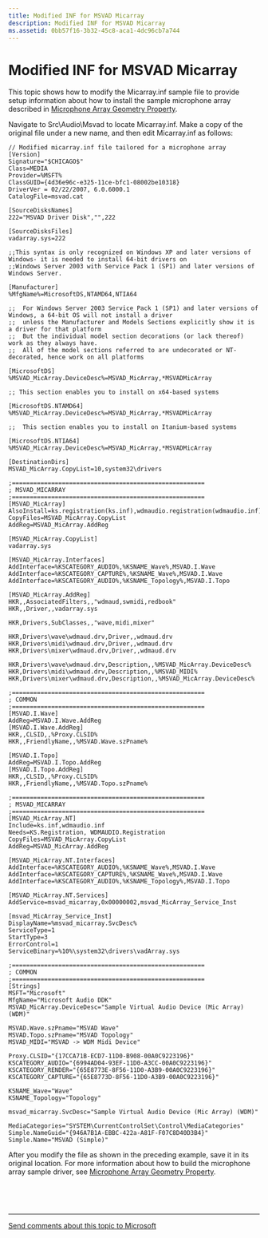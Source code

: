 ```yaml
---
title: Modified INF for MSVAD Micarray
description: Modified INF for MSVAD Micarray
ms.assetid: 0bb57f16-3b32-45c8-aca1-4dc96cb7a744
---
```


# Modified INF for MSVAD Micarray


This topic shows how to modify the Micarray.inf sample file to provide setup information about how to install the sample microphone array described in [Microphone Array Geometry Property](microphone-array-geometry-property.md).

Navigate to Src\\Audio\\Msvad to locate Micarray.inf. Make a copy of the original file under a new name, and then edit Micarray.inf as follows:

```
// Modified micarray.inf file tailored for a microphone array
[Version]
Signature="$CHICAGO$"
Class=MEDIA
Provider=%MSFT%
ClassGUID={4d36e96c-e325-11ce-bfc1-08002be10318}
DriverVer = 02/22/2007, 6.0.6000.1
CatalogFile=msvad.cat

[SourceDisksNames]
222="MSVAD Driver Disk","",222

[SourceDisksFiles]
vadarray.sys=222

;;This syntax is only recognized on Windows XP and later versions of Windows- it is needed to install 64-bit drivers on
;;Windows Server 2003 with Service Pack 1 (SP1) and later versions of Windows Server.

[Manufacturer]
%MfgName%=MicrosoftDS,NTAMD64,NTIA64

;;  For Windows Server 2003 Service Pack 1 (SP1) and later versions of Windows, a 64-bit OS will not install a driver
;;  unless the Manufacturer and Models Sections explicitly show it is a driver for that platform
;;  But the individual model section decorations (or lack thereof) work as they always have.
;;  All of the model sections referred to are undecorated or NT-decorated, hence work on all platforms

[MicrosoftDS]
%MSVAD_MicArray.DeviceDesc%=MSVAD_MicArray,*MSVADMicArray

;; This section enables you to install on x64-based systems

[MicrosoftDS.NTAMD64]
%MSVAD_MicArray.DeviceDesc%=MSVAD_MicArray,*MSVADMicArray

;;  This section enables you to install on Itanium-based systems

[MicrosoftDS.NTIA64]
%MSVAD_MicArray.DeviceDesc%=MSVAD_MicArray,*MSVADMicArray

[DestinationDirs]
MSVAD_MicArray.CopyList=10,system32\drivers

;======================================================
; MSVAD_MICARRAY
;======================================================
[MSVAD_MicArray]
AlsoInstall=ks.registration(ks.inf),wdmaudio.registration(wdmaudio.inf)
CopyFiles=MSVAD_MicArray.CopyList
AddReg=MSVAD_MicArray.AddReg

[MSVAD_MicArray.CopyList]
vadarray.sys

[MSVAD_MicArray.Interfaces]
AddInterface=%KSCATEGORY_AUDIO%,%KSNAME_Wave%,MSVAD.I.Wave
AddInterface=%KSCATEGORY_CAPTURE%,%KSNAME_Wave%,MSVAD.I.Wave
AddInterface=%KSCATEGORY_AUDIO%,%KSNAME_Topology%,MSVAD.I.Topo

[MSVAD_MicArray.AddReg]
HKR,,AssociatedFilters,,"wdmaud,swmidi,redbook"
HKR,,Driver,,vadarray.sys

HKR,Drivers,SubClasses,,"wave,midi,mixer"

HKR,Drivers\wave\wdmaud.drv,Driver,,wdmaud.drv
HKR,Drivers\midi\wdmaud.drv,Driver,,wdmaud.drv
HKR,Drivers\mixer\wdmaud.drv,Driver,,wdmaud.drv

HKR,Drivers\wave\wdmaud.drv,Description,,%MSVAD_MicArray.DeviceDesc%
HKR,Drivers\midi\wdmaud.drv,Description,,%MSVAD_MIDI%
HKR,Drivers\mixer\wdmaud.drv,Description,,%MSVAD_MicArray.DeviceDesc%

;======================================================
; COMMON
;======================================================
[MSVAD.I.Wave]
AddReg=MSVAD.I.Wave.AddReg
[MSVAD.I.Wave.AddReg]
HKR,,CLSID,,%Proxy.CLSID%
HKR,,FriendlyName,,%MSVAD.Wave.szPname%

[MSVAD.I.Topo]
AddReg=MSVAD.I.Topo.AddReg
[MSVAD.I.Topo.AddReg]
HKR,,CLSID,,%Proxy.CLSID%
HKR,,FriendlyName,,%MSVAD.Topo.szPname%

;======================================================
; MSVAD_MICARRAY
;======================================================
[MSVAD_MicArray.NT]
Include=ks.inf,wdmaudio.inf
Needs=KS.Registration, WDMAUDIO.Registration
CopyFiles=MSVAD_MicArray.CopyList
AddReg=MSVAD_MicArray.AddReg

[MSVAD_MicArray.NT.Interfaces]
AddInterface=%KSCATEGORY_AUDIO%,%KSNAME_Wave%,MSVAD.I.Wave
AddInterface=%KSCATEGORY_CAPTURE%,%KSNAME_Wave%,MSVAD.I.Wave
AddInterface=%KSCATEGORY_AUDIO%,%KSNAME_Topology%,MSVAD.I.Topo

[MSVAD_MicArray.NT.Services]
AddService=msvad_micarray,0x00000002,msvad_MicArray_Service_Inst

[msvad_MicArray_Service_Inst]
DisplayName=%msvad_micarray.SvcDesc%
ServiceType=1
StartType=3
ErrorControl=1
ServiceBinary=%10%\system32\drivers\vadArray.sys

;======================================================
; COMMON
;======================================================
[Strings]
MSFT="Microsoft"
MfgName="Microsoft Audio DDK"
MSVAD_MicArray.DeviceDesc="Sample Virtual Audio Device (Mic Array) (WDM)"

MSVAD.Wave.szPname="MSVAD Wave"
MSVAD.Topo.szPname="MSVAD Topology"
MSVAD_MIDI="MSVAD -> WDM Midi Device"

Proxy.CLSID="{17CCA71B-ECD7-11D0-B908-00A0C9223196}"
KSCATEGORY_AUDIO="{6994AD04-93EF-11D0-A3CC-00A0C9223196}"
KSCATEGORY_RENDER="{65E8773E-8F56-11D0-A3B9-00A0C9223196}"
KSCATEGORY_CAPTURE="{65E8773D-8F56-11D0-A3B9-00A0C9223196}"

KSNAME_Wave="Wave"
KSNAME_Topology="Topology"

msvad_micarray.SvcDesc="Sample Virtual Audio Device (Mic Array) (WDM)"

MediaCategories="SYSTEM\CurrentControlSet\Control\MediaCategories"
Simple.NameGuid="{946A7B1A-EBBC-422a-A81F-F07C8D40D3B4}"
Simple.Name="MSVAD (Simple)"
```

After you modify the file as shown in the preceding example, save it in its original location. For more information about how to build the microphone array sample driver, see [Microphone Array Geometry Property](microphone-array-geometry-property.md).

 

 


--------------------
[Send comments about this topic to Microsoft](mailto:wsddocfb@microsoft.com?subject=Documentation%20feedback%20[audio\audio]:%20Modified%20INF%20for%20MSVAD%20Micarray%20%20RELEASE:%20%287/18/2016%29&body=%0A%0APRIVACY%20STATEMENT%0A%0AWe%20use%20your%20feedback%20to%20improve%20the%20documentation.%20We%20don't%20use%20your%20email%20address%20for%20any%20other%20purpose,%20and%20we'll%20remove%20your%20email%20address%20from%20our%20system%20after%20the%20issue%20that%20you're%20reporting%20is%20fixed.%20While%20we're%20working%20to%20fix%20this%20issue,%20we%20might%20send%20you%20an%20email%20message%20to%20ask%20for%20more%20info.%20Later,%20we%20might%20also%20send%20you%20an%20email%20message%20to%20let%20you%20know%20that%20we've%20addressed%20your%20feedback.%0A%0AFor%20more%20info%20about%20Microsoft's%20privacy%20policy,%20see%20http://privacy.microsoft.com/default.aspx. "Send comments about this topic to Microsoft")


